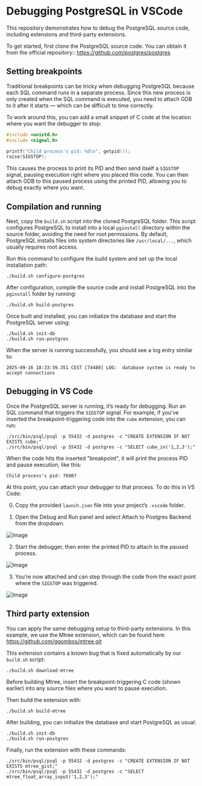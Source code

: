# Debugging PostgreSQL in VSCode

This repository demonstrates how to debug the PostgreSQL source code, including extensions and third-party extensions.

To get started, first clone the PostgreSQL source code. You can obtain it from the official repository:: https://github.com/postgres/postgres

## Setting breakpoints

Traditional breakpoints can be tricky when debugging PostgreSQL because each SQL command runs in a separate process. Since this new process is only created when the SQL command is executed, you need to attach GDB to it after it starts — which can be difficult to time correctly.

To work around this, you can add a small snippet of C code at the location where you want the debugger to stop:
```c
#include <unistd.h>
#include <signal.h>

printf("Child process's pid: %d\n", getpid());
raise(SIGSTOP);
```

This causes the process to print its PID and then send itself a `SIGSTOP` signal, pausing execution right where you placed this code. You can then attach GDB to this paused process using the printed PID, allowing you to debug exactly where you want.

## Compilation and running

Next, copy the `build.sh` script into the cloned PostgreSQL folder. This script configures PostgreSQL to install into a local `pginstall` directory within the source folder, avoiding the need for root permissions. By default, PostgreSQL installs files into system directories like `/usr/local/...`, which usually requires root access.

Run this command to configure the build system and set up the local installation path:
```
./build.sh configure-postgres
```

After configuration, compile the source code and install PostgreSQL into the `pginstall` folder by running:
```
./build.sh build-postgres
```

Once built and installed, you can initialize the database and start the PostgreSQL server using:
```
./build.sh init-db
./build.sh run-postgres
```

When the server is running successfully, you should see a log entry similar to:
```
2025-09-16 18:33:39.351 CEST [74480] LOG:  database system is ready to accept connections
```

## Debugging in VS Code

Once the PostgreSQL server is running, it’s ready for debugging. Run an SQL command that triggers the `SIGSTOP` signal. For example, if you’ve inserted the breakpoint-triggering code into the `cube` extension, you can run:
```
./src/bin/psql/psql -p 55432 -d postgres -c "CREATE EXTENSION IF NOT EXISTS cube;"
./src/bin/psql/psql -p 55432 -d postgres -c "SELECT cube_in('1,2,3');"
```

When the code hits the inserted "breakpoint", it will print the process PID and pause execution, like this:
```
Child process's pid: 76907
```

At this point, you can attach your debugger to that process. To do this in VS Code:

0. Copy the provided `launch.json` file into your project’s `.vscode` folder.

1. Open the Debug and Run panel and select Attach to Postgres Backend from the dropdown.

![Image](https://github.com/user-attachments/assets/4a5b9de8-32f2-4cf4-919b-451aa19467aa)

2. Start the debugger, then enter the printed PID to attach to the paused process.

![Image](https://github.com/user-attachments/assets/90139776-7c19-42e6-89d0-8b2182ae2d94)

3. You’re now attached and can step through the code from the exact point where the `SIGSTOP` was triggered.

![Image](https://github.com/user-attachments/assets/1a25fc20-f531-4006-a331-66c0652baed9)

## Third party extension

You can apply the same debugging setup to third-party extensions. In this example, we use the Mtree extension, which can be found here: https://github.com/ggombos/mtree.git

This extension contains a known bug that is fixed automatically by our `build.sh` script:
```
./build.sh download-mtree
```

Before building Mtree, insert the breakpoint-triggering C code (shown earlier) into any source files where you want to pause execution.

Then build the extension with:
```
./build.sh build-mtree
```

After building, you can initialize the database and start PostgreSQL as usual:
```
./build.sh init-db
./build.sh run-postgres
```

Finally, run the extension with these commands:
```
./src/bin/psql/psql -p 55432 -d postgres -c "CREATE EXTENSION IF NOT EXISTS mtree_gist;"
./src/bin/psql/psql -p 55432 -d postgres -c "SELECT mtree_float_array_input('1,2,3');"
```
